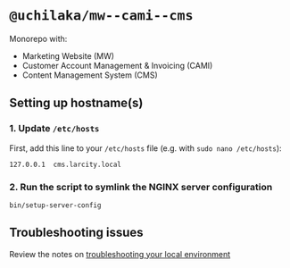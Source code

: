 # `@uchilaka/mw--cami--cms`

Monorepo with:

- Marketing Website (MW)
- Customer Account Management & Invoicing (CAMI)
- Content Management System (CMS)

## Setting up hostname(s)

### 1. Update `/etc/hosts`

First, add this line to your `/etc/hosts` file (e.g. with `sudo nano /etc/hosts`):

```shell
127.0.0.1  cms.larcity.local
```

### 2. Run the script to symlink the NGINX server configuration

```shell
bin/setup-server-config
```

## Troubleshooting issues

Review the notes on [troubleshooting your local environment](./md/TROUBLESHOOTING.md)
